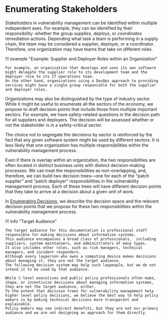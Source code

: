 # Enumerating Stakeholders

Stakeholders in vulnerability management can be identified within multiple independent axes.
For example, they can be identified by their responsibility: whether the group *supplies*, *deploys*, or *coordinates* remediation actions.
Depending what task a team is performing in a supply chain, the team may be considered a supplier, deployer, or a coordinator.
Therefore, one organization may have teams that take on different roles.

!!! example "Example: Supplier and Deployer Roles within an Organization"

    For example, an organization that develops and uses its own software might delegate the supplier role to its development team and the deployer role to its IT operations team.
    On the other hand, organizations using a DevOps approach to providing services might have a single group responsible for both the supplier and deployer roles.

Organizations may also be distinguished by the type of industry sector.
While it might be useful to enumerate all the sectors of the economy, we propose to draft decision points that include those from multiple important sectors.
For example, we have safety-related questions in the decision path for all suppliers and deployers.
The decision will be assessed whether or not the stakeholder is in a safety-critical sector.

The choice not to segregate the decisions by sector is reinforced by the fact that any given software system might be used by different sectors.
It is less likely that one organization has multiple responsibilities within the vulnerability management process.

Even if there is overlap within an organization, the two responsibilities are often located in distinct business units with distinct decision-making processes.
We can treat the responsibilities as non-overlapping, and, therefore, we can build two decision trees—one for each of the “patch supplier” and “patch deployer” responsibilities in the vulnerability management process.
Each of these trees will have different decision points that they take to arrive at a decision about a given unit of work.
<!-- Consider changing the word patch. There are other responses to a vulnerability (mitigation, isolation, etc.) that are backgrounded by using “patch” here. -->

In [Enumerating Decisions](./enumerating_decisions.md), we describe the decision space and the relevant decision points that we propose for these two responsibilities within the vulnerability management process.

!!! info "Target Audience"

    The target audience for this documentation is professional staff responsible for making decisions about information systems.
    This audience encompasses a broad class of professionals,  including suppliers, system maintainers, and administrators of many types.
    It also includes other roles, such as risk managers, technical managers, and incident responders.
    Although every layperson who owns a computing device makes decisions about managing it, they are not the target audience.
    The following decision system may help such laypeople, but we do not intend it to be used by that audience.

    While C-level executives and public policy professionals often make, shape, or incentivize decisions about managing information systems, they are not the target audience, either.
    To the extent that decision trees for vulnerability management help higher level policy decisions, we believe the best way to help policy makers is by making technical decisions more transparent and explainable.
    Policy makers may see indirect benefits, but they are not our primary audience and we are not designing an approach for them directly.


